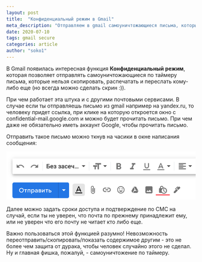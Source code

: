 ```yaml
---
layout: post
title:  "Конфиденциальный режим в Gmail"
meta_description: "Отправляем в gmail самоуничтожающиеся письма, которые нельзя скопировать, скачивать, распечатывать и переправлять"
date: 2020-07-10
tags: gmail secure
categories: article
author: "soko1"
---
```


В Gmail появилась интересная функция **Конфиденциальный режим**, которая позволяет отправлять самоуничтожающиеся по таймеру письма, которые нельзя скопировать, распечатать и переслать кому-либо еще (но всегда можно сделать скрин :)).

При чем работает эта штука и с другими почтовыми сервисами. В случае если ты отправляешь письмо из gmail например на yandex.ru, то человеку придет ссылка, при клике на которую откроется окно с confidential-mail.google.com и можно будет прочитать письмо. При чем даже не обязательно иметь аккаунт Google, чтобы прочитать письмо.

Отправить такое письмо можно ткнув на часики в окне написания сообщения:

<img src="/uploads/conf_mode_gmail.png" />

Далее можно задать сроки доступа и подтверждение по СМС на случай, если ты не уверен, что почта по прежнему принадлежит ему, или не уверен что его почту не читает кто либо еще.

Важно пользоваться этой функцией разумно!  Невозможность переотправить/скопировать/показать содержимое другим - это не более чем защита от дурака, чтобы человек случайно этого не сделал. <br>
Ну и главная фишка, пожалуй, - самоуничтожение по таймеру.
